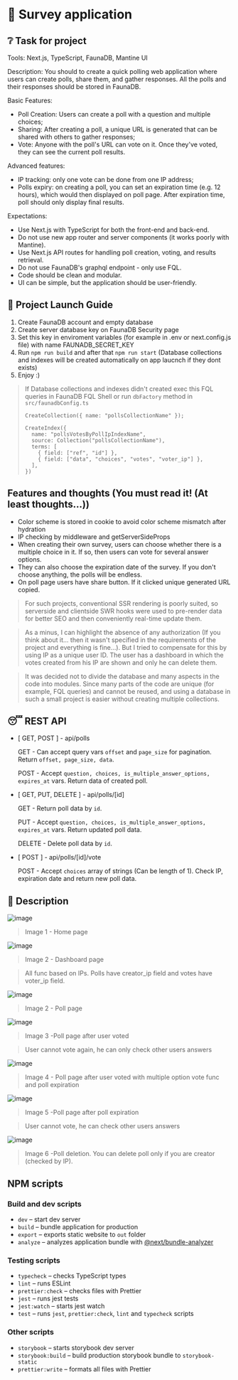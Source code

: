 # :poop: Survey application

## :grey_question: Task for project
Tools: Next.js, TypeScript, FaunaDB, Mantine UI

Description:
You should to create a quick polling web application where users can create polls, share them, and gather responses. All the polls and their responses should be stored in FaunaDB.

Basic Features:
- Poll Creation: Users can create a poll with a question and multiple choices;
- Sharing: After creating a poll, a unique URL is generated that can be shared with others to gather responses;
- Vote: Anyone with the poll's URL can vote on it. Once they've voted, they can see the current poll results.

Advanced features:
- IP tracking: only one vote can be done from one IP address;
- Polls expiry: on creating a poll, you can set an expiration time (e.g. 12 hours), which would then displayed on poll page. After expiration time, poll should only display final results.

Expectations:
- Use Next.js with TypeScript for both the front-end and back-end.
- Do not use new app router and server components (it works poorly with Mantine).
- Use Next.js API routes for handling poll creation, voting, and results retrieval.
- Do not use FaunaDB's graphql endpoint - only use FQL.
- Code should be clean and modular.
- UI can be simple, but the application should be user-friendly.

## :wrench: Project Launch Guide

1) Create FaunaDB account and empty database
2) Create server database key on FaunaDB Security page
3) Set this key in enviroment variables (for example in .env or next.config.js file) with name FAUNADB_SECRET_KEY
4) Run `npm run build` and after that `npm run start` (Database collections and indexes will be created automatically on app laucnch if they dont exists)
5) Enjoy :)
   
> If Database collections and indexes didn't created exec this FQL queries in FaunaDB FQL Shell or run `dbFactory` method in `src/faunadbConfig.ts`
>   ```
>   CreateCollection({ name: "pollsCollectionName" });
>   ```
>   ```
>   CreateIndex({
>     name: "pollsVotesByPollIpIndexName",
>     source: Collection("pollsCollectionName"),
>     terms: [
>       { field: ["ref", "id"] },
>       { field: ["data", "choices", "votes", "voter_ip"] },
>     ],
>   })
>   ```

## Features and thoughts (You must read it! (At least thoughts...))

- Color scheme is stored in cookie to avoid color scheme mismatch after hydration
- IP checking by middleware and getServerSideProps
- When creating their own survey, users can choose whether there is a multiple choice in it. If so, then users can vote for several answer options.
- They can also choose the expiration date of the survey. If you don't choose anything, the polls will be endless.
- On poll page users have share button. If it clicked unique generated URL copied.

> For such projects, conventional SSR rendering is poorly suited, so serverside and clientside SWR hooks were used to pre-render data for better SEO and then conveniently real-time update them.

> As a minus, I can highlight the absence of any authorization (If you think about it... then it wasn't specified in the requirements of the project and everything is fine...). But I tried to compensate for this by using IP as a unique user ID. The user has a dashboard in which the votes created from his IP are shown and only he can delete them.

> It was decided not to divide the database and many aspects in the code into modules. Since many parts of the code are unique (for example, FQL queries) and cannot be reused, and using a database in such a small project is easier without creating multiple collections.

## :sleeping: REST API

- [ GET, POST ] - api/polls
   
     GET - Can accept query vars `offset` and `page_size` for pagination. Return `offset, page_size, data`.
     
     POST - Accept `question, choices, is_multiple_answer_options, expires_at` vars. Return data of created poll.

- [ GET, PUT, DELETE ] - api/polls/[id]
   
     GET - Return poll data by `id`.
     
     PUT - Accept `question, choices, is_multiple_answer_options, expires_at` vars. Return updated poll data.
     
     DELETE - Delete poll data by `id`.

- [ POST ] - api/polls/[id]/vote

     POST - Accept `choices` array of strings (Can be length of 1). Check IP, expiration date and return new poll data.

## :memo: Description

![image](https://github.com/Re-Gelu/Survey-app/assets/75813517/17ffab52-aaa1-42e0-838a-b24b97ecf5ed)
> Image 1 - Home page

![image](https://github.com/Re-Gelu/Survey-app/assets/75813517/9315ddab-a096-4d45-95cb-5b54c1898f39)
> Image 2 - Dashboard page

> All func based on IPs. Polls have creator_ip field and votes have voter_ip field.

![image](https://github.com/Re-Gelu/Survey-app/assets/75813517/a6fa0771-388f-4f84-af8b-88cdad51f9df)
> Image 2 - Poll page

![image](https://github.com/Re-Gelu/Survey-app/assets/75813517/85b568a7-83f5-4ff0-ac78-213e6d6cd80c)
> Image 3 -Poll page after user voted

> User cannot vote again, he can only check other users answers

![image](https://github.com/Re-Gelu/Survey-app/assets/75813517/02ebdd27-2f5a-4f70-bac5-a2ff629f2d7c)
> Image 4 - Poll page after user voted with multiple option vote func and poll expiration

![image](https://github.com/Re-Gelu/Survey-app/assets/75813517/f877d249-7cb9-4bf3-b11a-6bec1fec95f2)
> Image 5 -Poll page after poll expiration

> User cannot vote, he can check other users answers

![image](https://github.com/Re-Gelu/Survey-app/assets/75813517/87ef7617-dab3-40e9-ae70-41687634c714)
> Image 6 -Poll deletion. You can delete poll only if you are creator (checked by IP).


## NPM scripts

### Build and dev scripts

- `dev` – start dev server
- `build` – bundle application for production
- `export` – exports static website to `out` folder
- `analyze` – analyzes application bundle with [@next/bundle-analyzer](https://www.npmjs.com/package/@next/bundle-analyzer)

### Testing scripts

- `typecheck` – checks TypeScript types
- `lint` – runs ESLint
- `prettier:check` – checks files with Prettier
- `jest` – runs jest tests
- `jest:watch` – starts jest watch
- `test` – runs `jest`, `prettier:check`, `lint` and `typecheck` scripts

### Other scripts

- `storybook` – starts storybook dev server
- `storybook:build` – build production storybook bundle to `storybook-static`
- `prettier:write` – formats all files with Prettier
